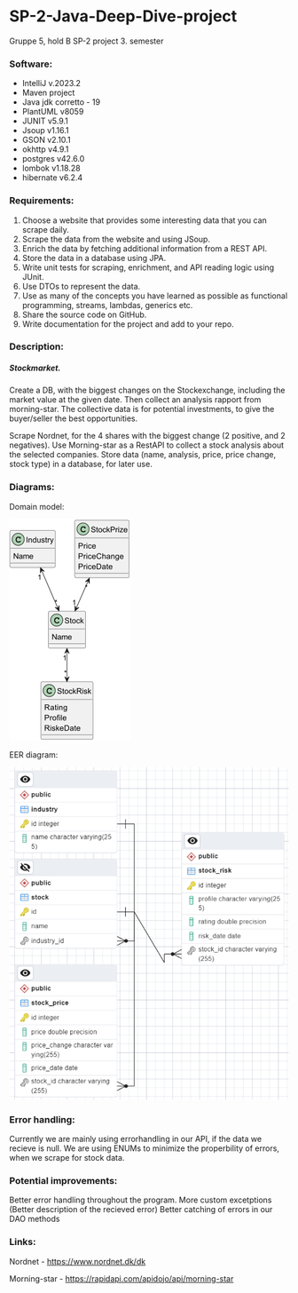 # SP-2-Java-Deep-Dive-project
Gruppe 5, hold B SP-2 project 3. semester

### Software:
- IntelliJ v.2023.2
- Maven project
- Java jdk corretto - 19
- PlantUML v8059
- JUNIT v5.9.1
- Jsoup v1.16.1
- GSON v2.10.1
- okhttp v4.9.1
- postgres v42.6.0
- lombok v1.18.28
- hibernate v6.2.4


### Requirements:
1.	Choose a website that provides some interesting data that you can scrape daily.
2.	Scrape the data from the website and using JSoup.
3.	Enrich the data by fetching additional information from a REST API.
4.	Store the data in a database using JPA.
5.	Write unit tests for scraping, enrichment, and API reading logic using JUnit.
6.	Use DTOs to represent the data.
7.	Use as many of the concepts you have learned as possible as functional programming, streams, lambdas, generics etc.
8.	Share the source code on GitHub.
9.	Write documentation for the project and add to your repo.

### Description:

##### Stockmarket.

Create a DB, with the biggest changes on the Stockexchange, including the market value at the given date. Then collect an analysis rapport from morning-star.
The collective data is for potential investments, to give the buyer/seller the best opportunities.

Scrape Nordnet, for the 4 shares with the biggest change (2 positive, and 2 negatives).
Use Morning-star as a RestAPI to collect a stock analysis about the selected companies.
Store data (name, analysis, price, price change, stock type)  in a database, for later use.

### Diagrams:

Domain model: 

![DomainModel.png](Documentation%2FDomainModel.png)


EER diagram:

![EERSP2.png](Documentation%2FEERSP2.png)


### Error handling:

Currently we are mainly using errorhandling in our API, if the data we recieve is null.
We are using ENUMs to minimize the properbility of errors, when we scrape for stock data.

### Potential improvements:

Better error handling throughout the program.
More custom excetptions (Better description of the recieved error)
Better catching of errors in our DAO methods




### Links:

Nordnet - https://www.nordnet.dk/dk

Morning-star - https://rapidapi.com/apidojo/api/morning-star
